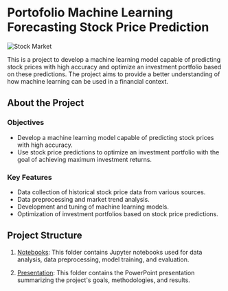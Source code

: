 # Portofolio Machine Learning Forecasting Stock Price Prediction


![Stock Market](https://img.shields.io/badge/Stock%20Market-Predictions-brightgreen.svg)

This is a project to develop a machine learning model capable of predicting stock prices with high accuracy and optimize an investment portfolio based on these predictions. The project aims to provide a better understanding of how machine learning can be used in a financial context.

## About the Project

### Objectives
- Develop a machine learning model capable of predicting stock prices with high accuracy.
- Use stock price predictions to optimize an investment portfolio with the goal of achieving maximum investment returns.

### Key Features
- Data collection of historical stock price data from various sources.
- Data preprocessing and market trend analysis.
- Development and tuning of machine learning models.
- Optimization of investment portfolios based on stock price predictions.

## Project Structure

1. [Notebooks](https://github.com/frzkstudio/ML_Forecasting_Predict_Stock_Prices/blob/main/Source%20Code%20-Stock%20Prices%20Prediction.ipynb): This folder contains Jupyter notebooks used for data analysis, data preprocessing, model training, and evaluation.

2. [Presentation](presentation.pdf): This folder contains the PowerPoint presentation summarizing the project's goals, methodologies, and results.

